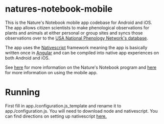 # natures-notebook-mobile
This is the Nature's Notebook mobile app codebase for Android and iOS. The app allows citizen scientists to make phenological observations for plants and animals at either personal or group sites and syncs those observations over to the [USA National Phenology Network's database](https://www.usanpn.org/data/observational). 

The app uses the [Nativescript](https://www.nativescript.org) framework meaning the app is basically written once in [Angular](https://angular.io) and can be compiled into native app experiences on both Android and iOS.

See [here](https://www.usanpn.org/natures_notebook) for more information on the Nature's Notebook program and [here](https://www.usanpn.org/nn/mobile-app) for more information on using the mobile app.

# Running
First fill in app./configuration.js_template and rename it to app./configuration.js. You will need to download node and nativescript. You can find directions on setting up nativescript [here.](https://docs.nativescript.org/angular/start/quick-setup?_ga=2.142606525.924498106.1576263379-485191440.1576011999)

